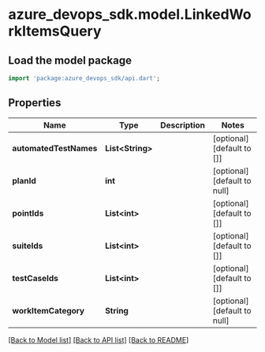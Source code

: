 # azure_devops_sdk.model.LinkedWorkItemsQuery

## Load the model package
```dart
import 'package:azure_devops_sdk/api.dart';
```

## Properties
Name | Type | Description | Notes
------------ | ------------- | ------------- | -------------
**automatedTestNames** | **List&lt;String&gt;** |  | [optional] [default to []]
**planId** | **int** |  | [optional] [default to null]
**pointIds** | **List&lt;int&gt;** |  | [optional] [default to []]
**suiteIds** | **List&lt;int&gt;** |  | [optional] [default to []]
**testCaseIds** | **List&lt;int&gt;** |  | [optional] [default to []]
**workItemCategory** | **String** |  | [optional] [default to null]

[[Back to Model list]](../README.md#documentation-for-models) [[Back to API list]](../README.md#documentation-for-api-endpoints) [[Back to README]](../README.md)


